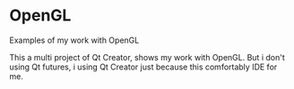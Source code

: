 # OpenGL
Examples of my work with OpenGL

This a multi project of Qt Creator, shows my work with OpenGL. But i don't using Qt futures, i using Qt Creator just because
this comfortably IDE for me.
